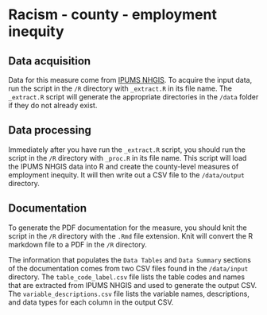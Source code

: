 # Racism - county - employment inequity
## Data acquisition
Data for this measure come from [IPUMS NHGIS](https://www.nhgis.org). To acquire the input data, run the script in the `/R` directory with `_extract.R` in its file name. The `_extract.R` script will generate the appropriate directories in the `/data` folder if they do not already exist. 

## Data processing
Immediately after you have run the `_extract.R` script, you should run the script in the `/R` directory with `_proc.R` in its file name. This script will load the IPUMS NHGIS data into R and create the county-level measures of employment inequity. It will then write out a CSV file to the `/data/output` directory. 

## Documentation
To generate the PDF documentation for the measure, you should knit the script in the `/R` directory with the `.Rmd` file extension. Knit will convert the R markdown file to a PDF in the `/R` directory. 

The information that populates the `Data Tables` and `Data Summary` sections of the documentation comes from two CSV files found in the `/data/input` directory. The `table_code_label.csv` file lists the table codes and names that are extracted from IPUMS NHGIS and used to generate the output CSV. The `variable_descriptions.csv` file lists the variable names, descriptions, and data types for each column in the output CSV. 
